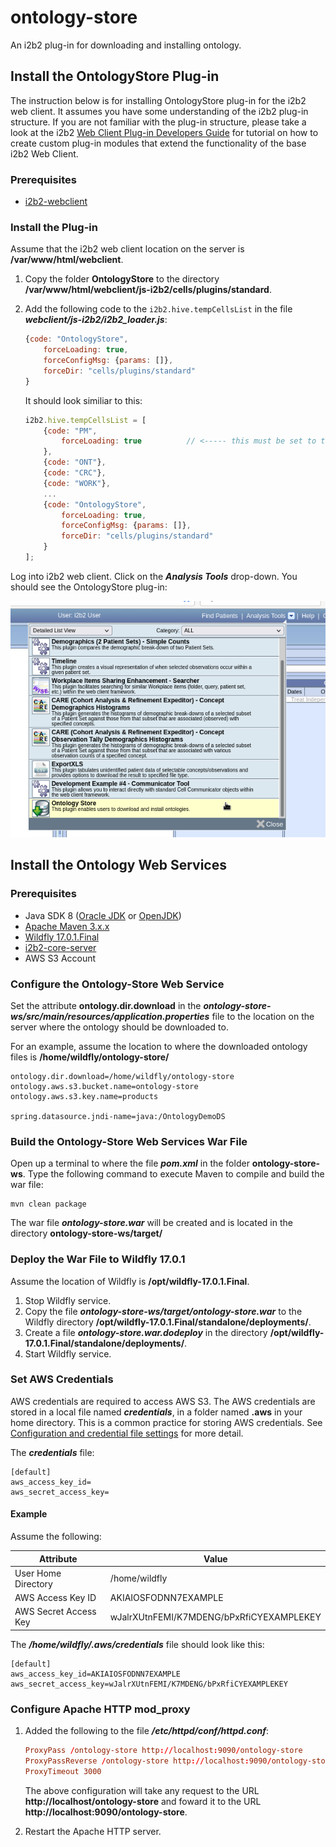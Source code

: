 # ontology-store

An i2b2 plug-in for downloading and installing ontology.

## Install the OntologyStore Plug-in

The instruction below is for installing OntologyStore plug-in for the i2b2 web client.  It assumes you have some understanding of the i2b2 plug-in structure.  If you are not familiar with the plug-in structure, please take a look at the i2b2 [Web Client Plug-in Developers Guide](https://community.i2b2.org/wiki/display/webclient/Web+Client+Plug-in+Developers+Guide) for tutorial on how to create custom plug-in modules that extend the functionality of the base i2b2 Web Client. 

### Prerequisites

- [i2b2-webclient](https://github.com/i2b2/i2b2-webclient)

### Install the Plug-in

Assume that the i2b2 web client location on the server is **/var/www/html/webclient**.

1. Copy the folder **OntologyStore** to the directory **/var/www/html/webclient/js-i2b2/cells/plugins/standard**.

2. Add the following code to the ```i2b2.hive.tempCellsList``` in the file ***webclient/js-i2b2/i2b2_loader.js***:
    ```js
    {code: "OntologyStore",
        forceLoading: true,
        forceConfigMsg: {params: []},
        forceDir: "cells/plugins/standard"
    }
    ```
    
    It should look similiar to this:

    ```js
    i2b2.hive.tempCellsList = [
        {code: "PM",
            forceLoading: true 			// <----- this must be set to true for the PM cell!
        },
        {code: "ONT"},
        {code: "CRC"},
        {code: "WORK"},
        ...
        {code: "OntologyStore",
            forceLoading: true,
            forceConfigMsg: {params: []},
            forceDir: "cells/plugins/standard"
        }
    ];
    ```

Log into i2b2 web client.  Click on the ***Analysis Tools*** drop-down.  You should see the OntologyStore plug-in:

![Login Page](img/ont-plugin.png)

## Install the Ontology Web Services

### Prerequisites

- Java SDK 8 ([Oracle JDK](https://www.oracle.com/java/technologies/javase-downloads.html) or [OpenJDK](https://adoptopenjdk.net/))
- [Apache Maven 3.x.x](https://maven.apache.org/download.cgi)
- [Wildfly 17.0.1.Final](https://download.jboss.org/wildfly/17.0.1.Final/wildfly-17.0.1.Final.zip)
- [i2b2-core-server](https://github.com/i2b2/i2b2-core-server)
- AWS S3 Account

### Configure the Ontology-Store Web Service

Set the attribute **ontology.dir.download** in the ***ontology-store-ws/src/main/resources/application.properties*** file to the location on the server where the ontology should be downloaded to.

For an example, assume the location to where the downloaded ontology files is **/home/wildfly/ontology-store/**
```properties
ontology.dir.download=/home/wildfly/ontology-store
ontology.aws.s3.bucket.name=ontology-store
ontology.aws.s3.key.name=products

spring.datasource.jndi-name=java:/OntologyDemoDS
```

### Build the Ontology-Store Web Services War File

Open up a terminal to where the file ***pom.xml*** in the folder **ontology-store-ws**.  Type the following command to execute Maven to compile and build the war file:

```
mvn clean package
```

The war file ***ontology-store.war*** will be created and is located in the directory **ontology-store-ws/target/**

### Deploy the War File to Wildfly 17.0.1

Assume the location of Wildfly is **/opt/wildfly-17.0.1.Final**.

1. Stop Wildfly service.
2. Copy the file ***ontology-store-ws/target/ontology-store.war*** to the Wildfly directory **/opt/wildfly-17.0.1.Final/standalone/deployments/**.
3. Create a file ***ontology-store.war.dodeploy*** in the directory **/opt/wildfly-17.0.1.Final/standalone/deployments/**.
4. Start Wildfly service.

### Set AWS Credentials

AWS credentials are required to access AWS S3.  The AWS credentials are stored in a local file named ***credentials***, in a folder named **.aws** in your home directory.  This is a common practice for storing AWS credentials.  See [Configuration and credential file settings](https://docs.aws.amazon.com/cli/latest/userguide/cli-configure-files.html) for more detail.

The ***credentials*** file:

```text
[default]
aws_access_key_id=
aws_secret_access_key=
```

#### Example

Assume the following:

| Attribute             | Value                                    |
|-----------------------|------------------------------------------|
| User Home Directory   | /home/wildfly                            |
| AWS Access Key ID     | AKIAIOSFODNN7EXAMPLE                     |
| AWS Secret Access Key | wJalrXUtnFEMI/K7MDENG/bPxRfiCYEXAMPLEKEY |

The ***/home/wildfly/.aws/credentials*** file should look like this:
```text
[default]
aws_access_key_id=AKIAIOSFODNN7EXAMPLE
aws_secret_access_key=wJalrXUtnFEMI/K7MDENG/bPxRfiCYEXAMPLEKEY
```

### Configure Apache HTTP mod_proxy

1. Added the following to the file ***/etc/httpd/conf/httpd.conf***:

    ```conf
    ProxyPass /ontology-store http://localhost:9090/ontology-store
    ProxyPassReverse /ontology-store http://localhost:9090/ontology-store
    ProxyTimeout 3000
    ```

    The above configuration will take any request to the URL **http://localhost/ontology-store** and foward it to the URL **http://localhost:9090/ontology-store**.

2. Restart the Apache HTTP server.
